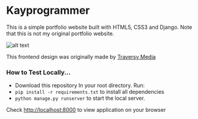 # Kayprogrammer 

This is a simple portfolio website built with HTML5, CSS3 and Django. 
Note that this is not my original portfolio website.

![alt text](https://github.com/kayprogrammer/portfolio-app/blob/master/display.png?raw=true)

This frontend design was originally made by [Traversy Media](http://localhost:8000)
### How to Test Locally...

* Download this repository
In your root directory. Run:
* `pip install -r requirements.txt` to install all dependencies
* `python manage.py runserver` to start the local server.

Check [http://localhost:8000](http://localhost:8000) to view application on your browser
